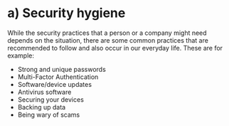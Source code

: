 # a) Security hygiene
While the security practices that a person or a company might need depends on the situation, there are some common practices that are recommended to follow and also occur in our everyday life.
These are for example:
- Strong and unique passwords
- Multi-Factor Authentication
- Software/device updates
- Antivirus software
- Securing your devices
- Backing up data
- Being wary of scams
